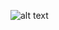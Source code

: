 ![alt text](https://external-content.duckduckgo.com/iu/?u=https%3A%2F%2Fimages.genius.com%2Ff4e01c1e4b97cfb6674582658c4701e9.1000x1000x1.jpg&f=1&nofb=1)